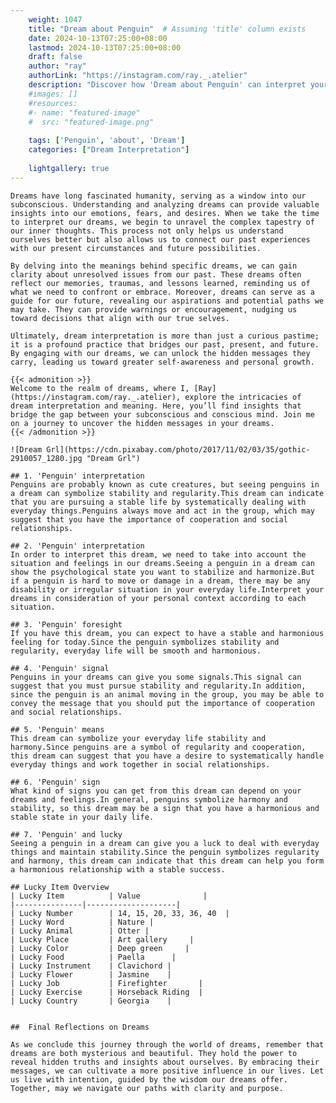 ```yaml
---
    weight: 1047
    title: "Dream about Penguin"  # Assuming 'title' column exists
    date: 2024-10-13T07:25:00+08:00
    lastmod: 2024-10-13T07:25:00+08:00
    draft: false
    author: "ray"
    authorLink: "https://instagram.com/ray._.atelier"
    description: "Discover how 'Dream about Penguin' can interpret your future and uncover its significant meanings in your life."
    #images: []
    #resources:
    #- name: "featured-image"
    #  src: "featured-image.png"
    
    tags: ['Penguin', 'about', 'Dream']
    categories: ["Dream Interpretation"]
    
    lightgallery: true
---
```

    
    Dreams have long fascinated humanity, serving as a window into our subconscious. Understanding and analyzing dreams can provide valuable insights into our emotions, fears, and desires. When we take the time to interpret our dreams, we begin to unravel the complex tapestry of our inner thoughts. This process not only helps us understand ourselves better but also allows us to connect our past experiences with our present circumstances and future possibilities.
    
    By delving into the meanings behind specific dreams, we can gain clarity about unresolved issues from our past. These dreams often reflect our memories, traumas, and lessons learned, reminding us of what we need to confront or embrace. Moreover, dreams can serve as a guide for our future, revealing our aspirations and potential paths we may take. They can provide warnings or encouragement, nudging us toward decisions that align with our true selves.
    
    Ultimately, dream interpretation is more than just a curious pastime; it is a profound practice that bridges our past, present, and future. By engaging with our dreams, we can unlock the hidden messages they carry, leading us toward greater self-awareness and personal growth.
    
    {{< admonition >}}
    Welcome to the realm of dreams, where I, [Ray](https://instagram.com/ray._.atelier), explore the intricacies of dream interpretation and meaning. Here, you’ll find insights that bridge the gap between your subconscious and conscious mind. Join me on a journey to uncover the hidden messages in your dreams.
    {{< /admonition >}}
    
    ![Dream Grl](https://cdn.pixabay.com/photo/2017/11/02/03/35/gothic-2910057_1280.jpg "Dream Grl")
    
    ## 1. 'Penguin' interpretation
    Penguins are probably known as cute creatures, but seeing penguins in a dream can symbolize stability and regularity.This dream can indicate that you are pursuing a stable life by systematically dealing with everyday things.Penguins always move and act in the group, which may suggest that you have the importance of cooperation and social relationships.
    
    ## 2. 'Penguin' interpretation
    In order to interpret this dream, we need to take into account the situation and feelings in our dreams.Seeing a penguin in a dream can show the psychological state you want to stabilize and harmonize.But if a penguin is hard to move or damage in a dream, there may be any disability or irregular situation in your everyday life.Interpret your dreams in consideration of your personal context according to each situation.
    
    ## 3. 'Penguin' foresight
    If you have this dream, you can expect to have a stable and harmonious feeling for today.Since the penguin symbolizes stability and regularity, everyday life will be smooth and harmonious.
    
    ## 4. 'Penguin' signal
    Penguins in your dreams can give you some signals.This signal can suggest that you must pursue stability and regularity.In addition, since the penguin is an animal moving in the group, you may be able to convey the message that you should put the importance of cooperation and social relationships.
    
    ## 5. 'Penguin' means
    This dream can symbolize your everyday life stability and harmony.Since penguins are a symbol of regularity and cooperation, this dream can suggest that you have a desire to systematically handle everyday things and work together in social relationships.
    
    ## 6. 'Penguin' sign
    What kind of signs you can get from this dream can depend on your dreams and feelings.In general, penguins symbolize harmony and stability, so this dream may be a sign that you have a harmonious and stable state in your daily life.
    
    ## 7. 'Penguin' and lucky
    Seeing a penguin in a dream can give you a luck to deal with everyday things and maintain stability.Since the penguin symbolizes regularity and harmony, this dream can indicate that this dream can help you form a harmonious relationship with a stable success.
    
    ## Lucky Item Overview
    | Lucky Item          | Value              |
    |---------------|--------------------|
    | Lucky Number        | 14, 15, 20, 33, 36, 40  |
    | Lucky Word          | Nature |
    | Lucky Animal        | Otter |
    | Lucky Place         | Art gallery     |
    | Lucky Color         | Deep green     |
    | Lucky Food          | Paella      |
    | Lucky Instrument    | Clavichord |
    | Lucky Flower        | Jasmine    |
    | Lucky Job           | Firefighter       |
    | Lucky Exercise      | Horseback Riding  |
    | Lucky Country       | Georgia    |
    
    
    ##  Final Reflections on Dreams
    
    As we conclude this journey through the world of dreams, remember that dreams are both mysterious and beautiful. They hold the power to reveal hidden truths and insights about ourselves. By embracing their messages, we can cultivate a more positive influence in our lives. Let us live with intention, guided by the wisdom our dreams offer. Together, may we navigate our paths with clarity and purpose.
    